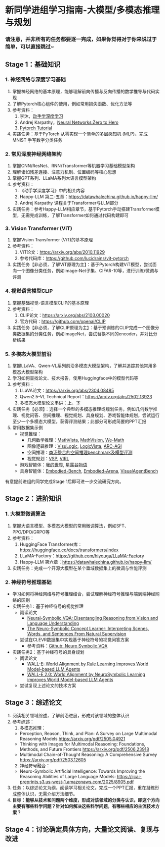 # 新同学进组学习指南-大模型/多模态推理与规划

### 请注意，并非所有的任务都要逐一完成，如果你觉得对于你来说过于简单，可以直接跳过~

## Stage 1：基础知识

### 1. 神经网络与深度学习基础
  1. 掌握神经网络的基本原理，能够理解前向传播与反向传播的数学推导与代码实现
  2. 了解Pytorch核心组件的使用，例如常用损失函数、优化方法等
  3. 参考资料：
     1. 李沐，[动手学深度学习](https://zh.d2l.ai/)
     2. Andrej Karpathy，[Neural Networks:Zero to Hero](https://www.youtube.com/watch?v=VMj-3S1tku0&list=PLAqhIrjkxbuWI23v9cThsA9GvCAUhRvKZ)
     3. [Pytorch Tutorial](https://docs.pytorch.org/tutorials/intro.html)
  4. 实践任务：基于PyTorch 从零实现一个简单的多层感知机 (MLP)，完成 MNIST 手写数字分类任务
   
### 2. 常见深度神经网络架构
   1. 掌握CNN/ResNet、RNN/Transformer等机器学习基础模型架构
   2. 理解诸如残差连接、注意力机制、位置编码等核心思想
   3. 掌握GPT系列、LLaMA系列大语言模型架构
   4. 参考资料：
      1. 《动手学深度学习》中的相关内容
      2. Happy-LLM 第二-五章：https://datawhalechina.github.io/happy-llm/ 
      3. Andrej Karpathy 课程关于Transformer与LLM部分
1. 实践任务：参考Happy-LLM相应章节，基于Pytorch手动搭建Transformer模型，无需完成训练，了解Transformer如何通过代码构建即可

### 3. Vision Transformer (ViT)
  1. 掌握Vision Transformer (ViT)的基本原理
  2. 参考资料：
      1. ViT论文：https://arxiv.org/abs/2010.11929
      2. 参考代码库：https://github.com/lucidrains/vit-pytorch
   3. 实践任务【非必须，了解ViT原理为主】：基于Pytorch构建ViT模型，尝试面向一个图像分类任务，例如Image-Net子集、CIFAR-10等，进行训练/微调与评测

### 4. 视觉语言模型CLIP
  1. 掌握基础视觉-语言模型CLIP的基本原理
  2. 参考资料：
     1. CLIP论文：https://arxiv.org/abs/2103.00020
     2. 官方代码：https://github.com/openai/CLIP
  4. 实践任务【非必须，了解CLIP原理为主】：基于预训练的CLIP完成一个图像分类数据集的分类任务，例如ImageNet，尝试替换不同的encoder，并对比分析结果

### 5. 多模态大模型前沿
  1. 掌握LLaVA、Qwen-VL系列前沿多模态大模型架构，了解并追踪其他常用多模态大模型架构
  2. 学习如何查找论文、技术报告，使用Huggingface中的模型代码等
  3. 参考资料：
     1. LLaVA论文：https://arxiv.org/abs/2304.08485
     2. Qwen2.5-VL Technical Report：https://arxiv.org/abs/2502.13923
     3. 多模态大模型论文串讲：[上](https://www.bilibili.com/video/BV1Vd4y1v77v/?spm_id_from=333.337.search-card.all.click)，[下](https://www.bilibili.com/video/BV1fA411Z772/?spm_id_from=333.337.search-card.all.click)
   4. 实践任务【必须】：选择一个典型的多模态推理或规划任务，例如几何数学推理、视觉问答、空间推理、视觉规划、具身规划、游戏智能体规划，尝试运行至少一个多模态大模型，获得评测结果；此部分可形成简要的PPT汇报
   5. 常用数据集示例
      - 视觉推理：
        - 几何数学推理：[MathVista](https://mathvista.github.io/), [MathVision](https://mathllm.github.io/mathvision/), [We-Math](https://we-math2.github.io/)
        - 图像逻辑推理：[VisuLogic](https://arxiv.org/pdf/2504.15279), [LogicVista](https://arxiv.org/pdf/2407.04973), [ARC-AGI](https://arcprize.org/arc-agi)
        - 空间推理：[商汤整合的空间推理benchmark及模型评测](https://arxiv.org/pdf/2508.13142)
        - 视觉规划：[VSP](https://arxiv.org/pdf/2407.01863), [VIRL](https://virl-platform.github.io/)
      - 游戏智能体：[我的世界](https://minedojo.org/), [星露谷物语](https://arxiv.org/pdf/2507.07445)
      - 具身智能体：[Embodied-Bench](https://arxiv.org/pdf/2502.09560), [Embodied-Arena](https://arxiv.org/pdf/2509.15273), [VisualAgentBench](https://arxiv.org/abs/2408.06327)
        
有意提前进组的同学完成Stage 1后即可进一步交流研究方向。

## Stage 2：进阶知识
### 1. 大模型微调算法
1. 掌握大语言模型、多模态大模型的常用微调算法，例如SFT、PPO/DPO/GRPO等
2. 参考资料：
    1. HuggingFace Transformer库：https://huggingface.co/docs/transformers/index
    2. LLaMA-Factory：https://github.com/hiyouga/LLaMA-Factory
    3. Happy-LLM 第六章：https://datawhalechina.github.io/happy-llm/ 
3. 实践任务：完成一个开源大模型在某个垂域数据集上的微调与性能评测
  
### 2. 神经符号推理基础
  - 学习如何将神经网络与符号推理结合，尝试理解神经符号推理与端到端神经网络的区别
  - 实践任务1：基于神经符号的视觉推理
    - 阅读论文
      - [Neural-Symbolic VQA: Disentangling Reasoning from Vision and Language Understanding](https://arxiv.org/abs/1810.02338)
      - [The Neuro-Symbolic Concept Learner: Interpreting Scenes, Words, and Sentences From Natural Supervision](https://arxiv.org/abs/1904.12584)
    - 尝试在CLEVR数据集中实现基于神经符号的视觉问答方案
      - 参考资料：[Github: Neuro Symbolic VQA](https://github.com/nerdimite/neuro-symbolic-ai-soc)
  - 实践任务2：基于神经符号的具身规划
    - 阅读论文
      - [WALL-E: World Alignment by Rule Learning Improves World Model-based LLM Agents](https://arxiv.org/abs/2410.07484)
      - [WALL-E 2.0: World Alignment by NeuroSymbolic Learning improves World Model-based LLM Agents](https://arxiv.org/pdf/2504.15785)
    - 尝试复现上述论文的技术方案

## Stage 3：综述论文
1. 阅读相关领域综述，了解前沿进展，形成对该领域的整体认识
2. 参考综述：
    1. 多模态推理：
      - Perception, Reason, Think, and Plan: A Survey on Large Multimodal Reasoning Models https://arxiv.org/pdf/2505.04921
      - Thinking with Images for Multimodal Reasoning: Foundations, Methods, and Future Frontiers https://arxiv.org/pdf/2506.23918
      - Multimodal Chain-of-Thought Reasoning: A Comprehensive Survey https://arxiv.org/pdf/2503.12605
    2. 神经符号融合：
      - Neuro-Symbolic Artificial Intelligence: Towards Improving the Reasoning Abilities of Large Language Models: https://ijcai-preprints.s3.us-west-1.amazonaws.com/2025/8905.pdf
  1. 任务：以综述论文为纲，阅读学习相关论文，完成一个PPT汇报，重在凝练形成整体认识，无需介绍方法细节。
  2. **目标：能够从技术和问题两个维度，形成对该领域的分类与认识，即这个方向主要有哪些科学问题？针对如何解决这些科学问题，有哪些相应的主流技术方案？**

## Stage 4：讨论确定具体方向，大量论文阅读、复现与改进

